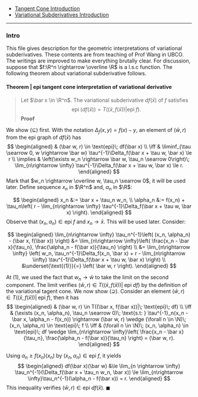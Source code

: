 - [Tangent Cone Introduction](AMATH%20516%20Numerical%20Optimizations/Background/Tangent%20Cone%20Introduction.md)
- [Variational Subderivatives Introduction](Variational%20Subderivatives%20Introduction.md)

---
### **Intro**

This file gives description for the geometric interpretations of variational subderivatives. 
These contents are from teaching of Prof Wang in UBCO. 
The writings are improved to make everything brutally clear. 
For discussion, suppose that $f:\R^n \rightarrow \overline \R$ is a l.s.c function. 
The following theorem about variational subderivative follows. 

#### **Theorem | epi tangent cone interpretation of variational derivative**
> Let $\bar x \in \R^n$. 
> The variational subderivative $df(\bar x)$ of $f$ satisfies
> $$
> \text{epi}\;(df(\bar x) ) = T((\bar x, f(\bar x))| \text{epi}\; f). 
> $$
**Proof**

We show $(\subseteq)$ first. 
With the notation $\Delta_f(x, y) = f(x) - y$, an element of $(\bar w, r)$ from the epi graph of $df(\bar x)$ has 
$$
\begin{aligned}
    & (\bar w, r) 
    \in \text{epi}\; df(\bar x)
    \\
    \iff 
    & \liminf_{\tau \searrow 0, w \rightarrow \bar w} \tau^{-1}\Delta_f(\bar x + \tau w, \bar x) 
    \le r
    \\
    \implies & 
    \left(\exists w_n \rightarrow \bar w, \tau_n \searrow 0\right)\;
    \lim_{n\rightarrow \infty} \tau^{-1}\Delta_f(\bar x + \tau w, \bar x)  
    \le r. 
\end{aligned}
$$
Mark that $w_n \rightarrow \overline w, \tau_n \searrow 0$, it will be used later. 
Define sequence $x_n$ in $\R^n$ and, $\alpha_n$ in $\R$: 

$$
\begin{aligned}
    x_n &:= \bar x + \tau_n w_n,
    \\
    \alpha_n 
    &:= f(x_n) + \tau_n\left(
        r - \lim_{n\rightarrow \infty} \tau^{-1}\Delta_f(\bar x + \tau w, \bar x) 
    \right). 
\end{aligned}
$$
Observe that $(x_n, \alpha_n) \in \text{epi}\;f$ and $x_n \rightarrow \bar x$. 
This will be used later. 
Consider: 

$$
\begin{aligned}
    \lim_{n\rightarrow \infty} \tau_n^{-1}\left(
        (x_n, \alpha_n) - (\bar x, f(\bar x))
    \right) &= 
    \lim_{n\rightarrow \infty}\left(
        \frac{x_n - \bar x}{\tau_n}, 
        \frac{\alpha_n - f(\bar x)}{\tau_n}
    \right)
    \\
    &= \lim_{n\rightarrow \infty}
    \left(
        w_n, \tau_n^{-1}\Delta_f(x_n, \bar x) + 
        r - \lim_{n\rightarrow \infty} \tau^{-1}\Delta_f(\bar x + \tau w, \bar x) 
    \right)
    \\
    &\underset{\text{(1)}}{=} \left(
        \bar w, r
    \right). 
\end{aligned}
$$

At (1), we used the fact that $w_n \rightarrow \bar w$ to take the limit on the second component. 
The limit verifies $(\bar w, r) \in T((\bar x, f(\bar x)) |\; \text{epi}\; df)$ by the definition of the variational tagent cone. 
We now show $(\supseteq)$. 
Consider an element $(\bar w, r) \in T((\bar x, f(\bar x))|\; \text{epi}\; f)$, then it has
$$
\begin{aligned}
    & (\bar w, r) \in T((\bar x, f(\bar x))|\; \text{epi}\; df)
    \\
    \iff &
    (\exists (x_n, \alpha_n), \tau_n \searrow 0)\; \text{s.t: }
    \tau^{-1}_n(x_n - \bar x, \alpha_n - f(x_n)) \rightarrow (\bar w, r)
    \wedge
    (\forall n \in \N)\; (x_n, \alpha_n) \in 
    \text{epi}\; f
    \\
    \iff & 
    (\forall n \in \N)\; (x_n, \alpha_n) \in 
    \text{epi}\; df \wedge
    \lim_{n\rightarrow \infty}\left(
        \frac{x_n - \bar x}{\tau_n}, \frac{\alpha_n - f(\bar x)}{\tau_n}
    \right) = (\bar w, r). 
\end{aligned}
$$

Using $\alpha_n \ge f(x_n)(x_n)$ by $(x_n, \alpha_n) \in \text{epi}\; f$, it yields
$$
\begin{aligned}
    df(\bar x)(\bar w) &\le 
    \lim_{n \rightarrow \infty}
    \tau_n^{-1}(\Delta_f(\bar x + \tau_n w_n, \bar x)) 
    \le 
    \lim_{n\rightarrow \infty}\tau_n^{-1}(\alpha_n - f(\bar x)) = r. 
\end{aligned}
$$
This inequality verifies $(\bar w, r) \in \text{epi}\; df(\bar x)$. 
$\blacksquare$
